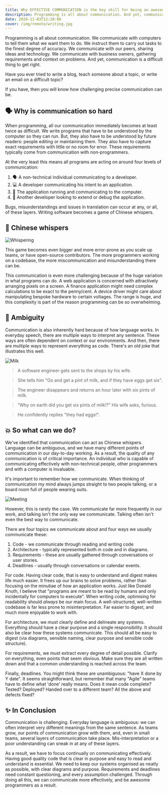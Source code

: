 ```yaml
---
title: Why EFFECTIVE COMMUNICATION is the key skill for being an awesome programmer
description: Programming is all about communication. And yet, communication is a difficult thing to get right. Here's why it's so important, and how to communicate better.
date: 2020-11-03T12:20:00
cover: /img/remote/writing.jpg
---
```


Programming is all about communication. We communicate with computers to tell them what we want them to do. We instruct them to carry out tasks to the finest degree of accuracy. We communicate with our peers, sharing ideas and technology. We communicate with business owners, gathering requirements and context on problems. And yet, communication is a difficult thing to get right.

Have you ever tried to write a blog, teach someone about a topic, or write an email on a difficult topic?

If you have, then you will know how challenging precise communication can be.

## 🗣️ Why is communication so hard

When programming, all our communication immediately becomes at least twice as difficult. We write programs that have to be understood by the computer so they can run. But, they also have to be understood by future readers: people editing or maintaining them. They also have to capture exact requirements with little or no room for error. These requirements typically come from communication with non-programmers.

At the very least this means all programs are acting on around four levels of communication:
1. 🗣️ A non-technical individual communicating to a developer.
2. 💻 A developer communicating his intent to an application.
3. 🤖 The application running and communicating to the computer.
4. 🐛 Another developer looking to extend or debug the application.

Bugs, misunderstandings and issues in translation can occur at any, or all, of these layers. Writing software becomes a game of Chinese whispers.

## 🙊 Chinese whispers

![Whispering](/img/remote/whisper.jpg)

This game becomes even bigger and more error-prone as you scale up teams, or have open-source contributors. The more programmers working on a codebase, the more miscommunication and misunderstanding there can be.

This communication is even more challenging because of the huge variation in what programs can do. A web application is concerned with attractively arranging pixels on a screen. A finance application might need complex calculations to be exact to the penny/cent. A device driver might care about manipulating bespoke hardware to certain voltages. The range is huge, and this complexity is part of the reason programming can be so overwhelming.

## 🤷 Ambiguity

Communication is also inherently hard because of how language works. In everyday speech, there are multiple ways to interpret any sentence. These ways are often dependent on context or our environments. And then, there are multiple ways to represent everything as code. There's an old joke that illustrates this well.

![Milk](/img/remote/milk.jpg)

> A software engineer gets sent to the shops by his wife.

> She tells him "Go and get a pint of milk, and if they have eggs get six".

> The engineer disappears and returns an hour later with six pints of milk.

> “Why on earth did you get six pints of milk!?” His wife asks, furious.

> He confidently replies "they had eggs!".


## 💥 So what can we do?

We've identified that communication can act as Chinese whispers. Language can be ambiguous, and we have many different points of communication in our day-to-day working. As a result, the quality of any communication is of critical importance. An individual who is capable of communicating effectively with non-technical people, other programmers and with a computer is invaluable.

It's important to remember how we communicate. When thinking of communication my mind always jumps straight to two people talking, or a board room full of people wearing suits.

![Meeting](/img/remote/meeting.jpg)

However, this is rarely the case. We communicate far more frequently in our work, and talking isn't the only way we communicate. Talking often isn't even the best way to communicate.

There are four topics we communicate about and four ways we usually communicate these:
1. Code - we communicate through reading and writing code
2. Architecture - typically represented both in code and in diagrams.
3. Requirements - these are usually gathered through conversations or user stories.
4. Deadlines - usually through conversations or calendar events.

For code. Having clear code, that is easy to understand and digest makes life much easier. It frees up our brains to solve problems, rather than focusing on the minutiae of how an application works. Just like Donald Knuth, I believe that "programs are meant to be read by humans and only incidentally for computers to execute". When writing code, optimising for readability should *always* be our main focus. A well-structured, well-written codebase is far less prone to misinterpretation. Far easier to digest, and much more enjoyable to work with.

For architecture, we must clearly define and delineate any systems. Everything should have a clear purpose and a single responsibility. It should also be clear how these systems communicate. This should all be easy to digest (via diagrams, sensible naming, clear purpose and sensible code structure).

For requirements, we must extract every degree of detail possible. Clarify on everything, even points that seem obvious. Make sure they are all written down and that a common understanding is reached across the team.

Finally, deadlines. You might think these are unambiguous: "have X done by Y date". It seems straightforward, but remember that many "Agile" teams have to define what 'done' really means. Does it mean code complete? Tested? Deployed? Handed over to a different team? All the above and defects fixed?


## ✨ In Conclusion

Communication is challenging. Everyday language is ambiguous: we can often interpret very different meanings from the same sentence. As teams grow, our points of communication grow with them, and, even in small teams, several layers of communication take place. Mis-interpretation or a poor understanding can sneak in at any of these layers.

As a result, we have to focus continually on communicating effectively. Having good quality code that is clear in purpose and easy to read and understand is essential. We need to keep our systems organised as neatly as possible, with clear diagrams and purpose. Requirements and deadlines need constant questioning, and every assumption challenged. Through doing all this, we can communicate more effectively, and be awesome programmers as a result.
